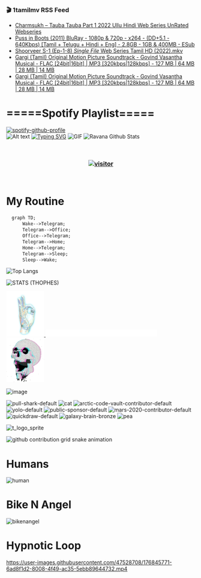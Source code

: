 ### 🎬 1tamilmv RSS Feed

<!-- BLOG-POST-LIST:START -->
- [Charmsukh – Tauba Tauba Part 1 2022 Ullu Hindi Web Series UnRated Webseries](https://www.1tamilmv.click/index.php?/forums/topic/165868-charmsukh-%E2%80%93-tauba-tauba-part-1-2022-ullu-hindi-web-series-unrated-webseries/&do=findComment&comment=331282)
- [Puss in Boots &lpar;2011&rpar; BluRay - 1080p &amp; 720p - x264 - &lpar;DD+5.1 - 640Kbps&rpar; [Tamil + Telugu + Hindi + Eng] - 2.8GB - 1GB &amp; 400MB - ESub](https://www.1tamilmv.click/index.php?/forums/topic/165867-puss-in-boots-2011-bluray-1080p-720p-x264-dd51-640kbps-tamil-telugu-hindi-eng-28gb-1gb-400mb-esub/&do=findComment&comment=331281)
- [Shoorveer S-1 &lpar;Ep-1-8&rpar; *Single File* Web Series Tamil HD &lpar;2022&rpar;.mkv](https://www.1tamilmv.click/index.php?/forums/topic/165866-shoorveer-s-1-ep-1-8-single-file-web-series-tamil-hd-2022mkv/&do=findComment&comment=331280)
- [Gargi &lpar;Tamil&rpar; Original Motion Picture Soundtrack - Govind Vasantha Musical - FLAC [24bit|16bit] | MP3 [320kbps|128kbps] - 127 MB | 64 MB | 28 MB | 14 MB](https://www.1tamilmv.click/index.php?/forums/topic/165861-gargi-tamil-original-motion-picture-soundtrack-govind-vasantha-musical-flac-24bit16bit-mp3-320kbps128kbps-127-mb-64-mb-28-mb-14-mb/&do=findComment&comment=331279)
- [Gargi &lpar;Tamil&rpar; Original Motion Picture Soundtrack - Govind Vasantha Musical - FLAC [24bit|16bit] | MP3 [320kbps|128kbps] - 127 MB | 64 MB | 28 MB | 14 MB](https://www.1tamilmv.click/index.php?/forums/topic/165861-gargi-tamil-original-motion-picture-soundtrack-govind-vasantha-musical-flac-24bit16bit-mp3-320kbps128kbps-127-mb-64-mb-28-mb-14-mb/&do=findComment&comment=331278)
<!-- BLOG-POST-LIST:END -->

# =====Spotify Playlist=====
[![spotify-github-profile](https://spotify-github-profile.vercel.app/api/view?uid=31rfzgmuvvewegdlxvlev4ynz4vu&cover_image=true&theme=default&bar_color=53b14f&bar_color_cover=true)](https://ravana69.github.io/rss)
</br>
![Alt text](https://spotify-recently-played-readme.vercel.app/api?user=31rfzgmuvvewegdlxvlev4ynz4vu)
[![Typing SVG](https://readme-typing-svg.herokuapp.com?color=%2336BCF7&center=true&vCenter=true&multiline=true&height=81&lines=I+AM+RAVANA;CONTACT+ME+ON+TELEGRAM%3A+%40R4V4N4)](https://git.io/typing-svg)
<img align="centre" height="400px" width="490px" alt="GIF" src="https://github.com/ravana69/ravana69/blob/master/rvm.gif" />
![Ravana Github Stats](https://github-readme-stats.vercel.app/api?username=ravana69&&show_icons=true&theme=radical)

<br />
<h3 align="center"> <a href="https://t.me/r4v4n4"><img src="https://profile-counter.glitch.me/ravana69/count.svg" alt="visitor" width="600"></a> </h3>
</br>

<H1>My Routine</H1>

```mermaid
  graph TD;
      Wake-->Telegram;
      Telegram-->Office;
      Office-->Telegram;
      Telegram-->Home;
      Home-->Telegram;
      Telegram-->Sleep;
      Sleep-->Wake;
```
![Top Langs](https://github-readme-stats.vercel.app/api/top-langs/?username=ravana69&&show_icons=true&theme=radical)

![STATS (THOPHES)](https://github-profile-trophy.vercel.app/?username=ravana69&theme=gruvbox&margin-w=10&margin-h=15&column=8)
<br />
<p align="left">
    <a href="#">
        <img width="20%" src="./assets/images/hand.gif" alt="" />
    </a>
    <a href="#">
        <img width="59%" src="./assets/images/spacer.png" alt="" >
    </a>
    <a href="#">
        <img width="20%" src="./assets/images/skull.gif" alt="" />
    </a>
</p>


![image](https://user-images.githubusercontent.com/47528708/175298537-0623dc00-7b1a-4ec1-b5b1-71768763a234.png)

<img width="148" alt="pull-shark-default" src="https://user-images.githubusercontent.com/47528708/176419715-70981865-4dc6-489a-8a1a-06842db67b15.gif"> <img width="148" alt="cat" src="https://user-images.githubusercontent.com/47528708/179149594-60701d0e-e626-415f-9958-80736351eadd.gif"> <img width="148" alt="arctic-code-vault-contributor-default" src="https://user-images.githubusercontent.com/47528708/175267501-e1fbbb8f-c2b2-4882-b865-2ac4debef26c.png"> <img width="148" alt="yolo-default" src="https://user-images.githubusercontent.com/47528708/175267654-281a1880-1129-4b7b-bf2f-de5dd2bc5afa.png"> <img width="148" alt="public-sponsor-default" src="https://user-images.githubusercontent.com/47528708/175268448-2e78cc75-fb25-4d76-bd22-7df520446b45.png"> <img width="148" alt="mars-2020-contributor-default" src="https://user-images.githubusercontent.com/47528708/175268475-de6d987a-3be9-4353-86a5-23b422559355.png"> <img width="148" alt="quickdraw-default" src="https://user-images.githubusercontent.com/47528708/179148665-33e7c2c8-5d95-413e-8b25-6862820a5fe7.png"> <img width="148" alt="galaxy-brain-bronze" src="https://user-images.githubusercontent.com/47528708/176419717-e2fdca8b-0fdc-47dd-9511-a7ff52178a33.gif"> <img width="148" alt="pea" src="https://user-images.githubusercontent.com/47528708/179149608-800ce6e1-7d24-4bfe-8e84-5628e6d5497d.gif">

![t_logo_sprite](https://user-images.githubusercontent.com/47528708/175293007-21ff1792-1fca-4be3-bcae-12fdc3aa414f.svg)

![github contribution grid snake animation](https://raw.githubusercontent.com/ravana69/ravana69/output/github-contribution-grid-snake-dark.svg#gh-dark-mode-only)

# Humans
<img width="170" alt="human" src="https://user-images.githubusercontent.com/47528708/176413829-c142d478-1c96-4c3c-a2a4-2dd35374c335.gif">

# Bike N Angel
<img width="170" alt="bikenangel" src="https://user-images.githubusercontent.com/47528708/176616968-3a44f91e-8016-477c-9bb5-c4689a1adbee.gif">

# Hypnotic Loop

https://user-images.githubusercontent.com/47528708/176845771-6ad8f1d2-8008-4f49-ac35-5ebb89644732.mp4

